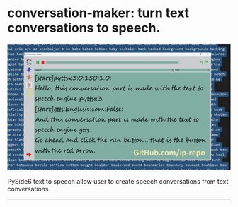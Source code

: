 # conversation-maker: turn text conversations to speech.

<img src="conversation-maker.png"></img>

PySide6 text to speech allow user to create speech conversations from text conversations.
<hr>

